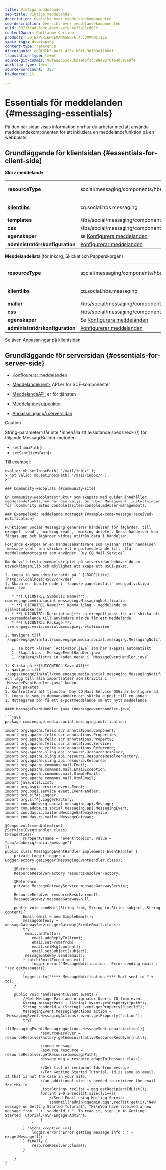```yaml
---
title: Viktiga meddelanden
seo-title: Viktiga meddelanden
description: Översikt över meddelandekomponenten
seo-description: Översikt över meddelandekomponenten
uuid: 53711f4d-6bbc-4be9-aefe-4e75a81cd67f
contentOwner: Guillaume Carlino
products: SG_EXPERIENCEMANAGER/6.4/COMMUNITIES
topic-tags: developing
content-type: reference
discoiquuid: eb8fd2b3-0a31-425e-b0f1-38f09e1106df
translation-type: tm+mt
source-git-commit: 98fae2d51d73bda946f3c398e9276fe4d5a8a0fe
workflow-type: tm+mt
source-wordcount: '385'
ht-degree: 1%

---
```



# Essentials för meddelanden {#messaging-essentials}

På den här sidan visas information om hur du arbetar med att använda meddelandekomponenten för att inkludera en meddelandefunktion på en webbplats.

## Grundläggande för klientsidan {#essentials-for-client-side}

**Skriv meddelande**

<table> 
 <tbody> 
  <tr> 
   <td> <strong>resourceType</strong></td> 
   <td><p>social/messaging/components/hbs/composemage</p> </td> 
  </tr> 
  <tr> 
   <td> <a href="client-customize.md#clientlibs-for-scf"><strong>klientlibs</strong></a></td> 
   <td><p>cq.social.hbs.messaging</p> </td> 
  </tr> 
  <tr> 
   <td> <strong>templates</strong></td> 
   <td>/libs/social/messaging/components/hbs/composemessage/composemessage.hbs</td> 
  </tr> 
  <tr> 
   <td><strong>css</strong></td> 
   <td>/libs/social/messaging/components/hbs/composemessage/clientlibs/composemessage.css</td> 
  </tr> 
  <tr> 
   <td><strong>egenskaper</strong></td> 
   <td>se <a href="configure-messaging.md">Konfigurera meddelanden</a></td> 
  </tr> 
  <tr> 
   <td><strong>administratörskonfiguration</strong></td> 
   <td><a href="messaging.md">Konfigurerar meddelanden</a></td> 
  </tr> 
 </tbody> 
</table>

**Meddelandelista**  (för Inkorg, Skickat och Papperskorgen)

<table> 
 <tbody> 
  <tr> 
   <td> <strong>resourceType</strong></td> 
   <td><p>social/messaging/components/hbs/messagebox</p> </td> 
  </tr> 
  <tr> 
   <td> <a href="client-customize.md#clientlibs-for-scf"><strong>klientlibs</strong></a></td> 
   <td><p>cq.social.hbs.messaging</p> </td> 
  </tr> 
  <tr> 
   <td> <strong>mallar</strong></td> 
   <td>/libs/social/messaging/components/hbs/messagebox/messagebox.hbs</td> 
  </tr> 
  <tr> 
   <td><strong>css</strong></td> 
   <td>/libs/social/messaging/components/hbs/messagebox/clientlibs/messagebox.css</td> 
  </tr> 
  <tr> 
   <td><strong>egenskaper</strong></td> 
   <td>Se <a href="configure-messaging.md">Konfigurera meddelanden</a></td> 
  </tr> 
  <tr> 
   <td><strong>administratörskonfiguration</strong></td> 
   <td><a href="messaging.md">Konfigurerar meddelanden</a></td> 
  </tr> 
 </tbody> 
</table>

Se även [Anpassningar på klientsidan](client-customize.md)

## Grundläggande för serversidan {#essentials-for-server-side}

* [Konfigurerar meddelanden](configure-messaging.md)

* [Meddelandeklient-](https://helpx.adobe.com/experience-manager/6-4/sites/developing/using/reference-materials/javadoc/com/adobe/cq/social/messaging/client/api/package-summary.html) API:er för SCF-komponenter

* [MeddelandeAPI:](https://helpx.adobe.com/experience-manager/6-4/sites/developing/using/reference-materials/javadoc/com/adobe/cq/social/messaging/api/package-summary.html) er för tjänsten

* [Meddelandeslutpunkter](https://helpx.adobe.com/experience-manager/6-4/sites/developing/using/reference-materials/javadoc/com/adobe/cq/social/messaging/client/endpoints/package-summary.html)

* [Anpassningar på serversidan](server-customize.md)

>[!CAUTION]
>
>String-parametern får inte *innehålla ett avslutande snedstreck (/) för följande MessageBuilder-metoder:
>
>* `setInboxPath`()
>* `setSentItemsPath`()

>
>
Till exempel:
>
>
```
>valid: mb.setInboxPath( "/mail/inbox" );
> not valid: mb.setInboxPath( "/mail/inbox/" );
>```

### Community-webbplats {#community-site}

En community-webbplatsstruktur som skapats med guiden innehåller meddelandefunktionen när den väljs. Se `User Management` inställningar för [Community Sites Console](sites-console.md#user-management).

### Exempelkod: Meddelande mottaget {#sample-code-message-received-notification}

Funktionen Social Messaging genererar händelser för åtgärder, till exempel `send`, `marking read`, `marking delete`. Dessa händelser kan fångas upp och åtgärder vidtas utifrån data i händelsen.

Följande exempel är en händelsehanterare som lyssnar efter händelsen `message sent` och skickar ett e-postmeddelande till alla meddelandemottagare som använder `Day CQ Mail Service`.

Om du vill testa exempelskriptet på serversidan behöver du en utvecklingsmiljö och möjlighet att skapa ett OSGi-paket.

1. Logga in som administratör på ` [CRXDE|Lite](http://localhost:4502/crx/de)`
1. Skapa en `bundle node`i `/apps/engage/install` med godtyckliga namn, som

   * **[!UICONTROL Symbolic Name]**: com.engage.media.social.messaging.MessagingNotification
   * **[!UICONTROL Name]**: Komma igång - meddelande om självstudiekurser
   * **[!UICONTROL Description]**: en exempeltjänst för att skicka ett e-postmeddelande till användare när de får ett meddelande
   * **[!UICONTROL Package]**: `com.engage.media.social.messaging.notification`

1. Navigera till `/apps/engage/install/com.engage.media.social.messaging.MessagingNotification/src/main/java/com/engage/media/social/messaging/notification`

   1. Ta bort klassen `Activator.java` som har skapats automatiskt
   1. Skapa klass `MessageEventHandler.java`
   1. Kopiera/klistra in koden nedan i `MessageEventHandler.java`

1. Klicka på **[!UICONTROL Save All]**
1. Navigera till `/apps/engage/install/com.engage.media.social.messaging.MessagingNotification/com.engage.media.social.messaging.MessagingNotification.bnd` och lägg till alla importsatser som skrivits i `MessageEventHandler.java`-koden.
1. Bygg paketet
1. Kontrollera att tjänsten `Day CQ Mail Service`OSGi är konfigurerad
1. Logga in som en demoanvändare och skicka e-post till en annan
1. Mottagaren bör få ett e-postmeddelande om ett nytt meddelande

#### MessageEventHandler.java {#messageeventhandler-java}

```java
package com.engage.media.social.messaging.notification;

import org.apache.felix.scr.annotations.Component;
import org.apache.felix.scr.annotations.Properties;
import org.apache.felix.scr.annotations.Property;
import org.apache.felix.scr.annotations.Service;
import org.apache.felix.scr.annotations.Reference;
import org.apache.sling.api.resource.ResourceResolver;
import org.apache.sling.api.resource.ResourceResolverFactory;
import org.apache.sling.api.resource.Resource;
import org.apache.commons.mail.Email;
import org.apache.commons.mail.EmailException;
import org.apache.commons.mail.SimpleEmail;
import org.apache.commons.mail.HtmlEmail;
import java.util.List;
import org.osgi.service.event.Event;
import org.osgi.service.event.EventHandler;
import org.slf4j.Logger;
import org.slf4j.LoggerFactory;
import com.adobe.cq.social.messaging.api.Message;
import com.adobe.cq.social.messaging.api.MessagingEvent;
import com.day.cq.mailer.MessageGatewayService;
import com.day.cq.mailer.MessageGateway;

@Component(immediate=true)
@Service(EventHandler.class)
@Properties({
        @Property(name = "event.topics", value = "com/adobe/cq/social/message")
})
public class MessagingEventHandler implements EventHandler {
    private Logger logger = LoggerFactory.getLogger(MessagingEventHandler.class);

    @Reference
    ResourceResolverFactory resourceResolverFactory;

    @Reference
    private MessageGatewayService messageGatewayService;

    ResourceResolver resourceResolver=null;
    MessageGateway messageGateway=null;

    public void sendMail(String from, String to,String subject, String content){
        Email email = new SimpleEmail();
        messageGateway = messageGatewayService.getGateway(SimpleEmail.class);
        try {
         email.addTo(to);
            email.addReplyTo(from);
            email.setFrom(from);
            email.setMsg(content);
            email.setSubject(subject);
         messageGateway.send(email);
        } catch(EmailException ex) {
            logger.error("MessageNotificaiton : Error sending email : "+ex.getMessage());
        }
        logger.info("**** MessageNotification **** Mail sent to " + to);
    }

    public void handleEvent(Event event) {
        //Get Message Path and originator User's ID from event
        String messagePath = (String) event.getProperty("path");
        String senderId = (String) event.getProperty("userId");
        MessagingEvent.MessagingActions action = (MessagingEvent.MessagingActions) event.getProperty("action");
        try{
            if(MessagingEvent.MessagingActions.MessageSent.equals(action)){
                resourceResolver = resourceResolverFactory.getAdministrativeResourceResolver(null);

                //Read message
                Resource resource = resourceResolver.getResource(messagePath);
                Message msg = resource.adaptTo(Message.class);

                //Get list of recipient Ids from message
                //For Getting Started Tutorial, Id is same as email. If that is not the case in your site, 
                //an additional step is needed to retrieve the email for the Id
                List<String> reclist = msg.getRecipientIdList();
                for(int i=0;i<reclist.size();i++){
                    //Send Email using Mailing Service
                    sendMail("admin@cqadmin.qqq",reclist.get(i),"New message on Getting Started Tutorial", "Hi\nYou have received a new message from  " +  senderId + ". To read it, sign in to Getting Started Tutorial.\n\n-Engage Admin");
                }
            }
        } catch(Exception ex){
            logger.error("Error getting message info : " + ex.getMessage());
        } finally {
            resourceResolver.close();
        }

    }
}
```

